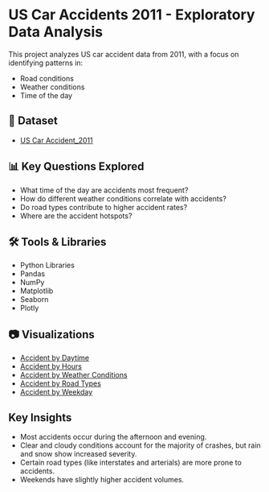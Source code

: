 # US Car Accidents 2011 - Exploratory Data Analysis

This project analyzes US car accident data from 2011, with a focus on identifying patterns in:
- Road conditions
- Weather conditions
- Time of the day
  

## 📁 Dataset

- <a href="https://github.com/Raghunath-analytics/Prodigy_DS_05/blob/main/US_car_accidents_2011.csv">US Car Accident_2011</a>

## 📊 Key Questions Explored
-  What time of the day are accidents most frequent?
-  How do different weather conditions correlate with accidents?
-  Do road types contribute to higher accident rates?
-  Where are the accident hotspots?
     

## 🛠️ Tools & Libraries
- Python Libraries
- Pandas
- NumPy
- Matplotlib
- Seaborn
- Plotly
  

## 📷 Visualizations
- <a href="https://github.com/Raghunath-analytics/Prodigy_DS_05/blob/main/Visualization%201.jpeg">Accident by Daytime</a>
- <a href="https://github.com/Raghunath-analytics/Prodigy_DS_05/blob/main/Visualization%202.jpeg">Accident by Hours</a>
- <a href="https://github.com/Raghunath-analytics/Prodigy_DS_05/blob/main/Visualization%203.jpeg">Accident by Weather Conditions</a>
- <a href="https://github.com/Raghunath-analytics/Prodigy_DS_05/blob/main/Visualization%204.jpeg">Accident by Road Types</a>
- <a href="https://github.com/Raghunath-analytics/Prodigy_DS_05/blob/main/Visualization%205.jpeg">Accident by Weekday</a>


## Key Insights
- Most accidents occur during the afternoon and evening.
- Clear and cloudy conditions account for the majority of crashes, but rain and snow show increased severity.
- Certain road types (like interstates and arterials) are more prone to accidents.
- Weekends have slightly higher accident volumes.
